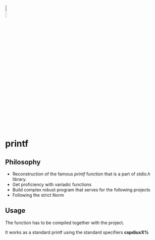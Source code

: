 <img src="https://github.com/melqiades/printf/assets/142016602/9b66697e-f781-4976-bd85-0dd6eb0c27ea" width=10%>

# printf

## Philosophy

* Reconstruction of the famous _printf_ function that is a part of _stdio.h_ library.
* Get proficiency with variadic functions
* Build complex robust program that serves for the following projects
* Following the strict Norm

 ## Usage
The function has to be compiled together with the project. 

It works as a standard printf using the standard specifiers __cspdiuxX%__
